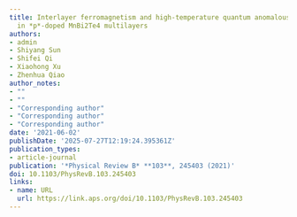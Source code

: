 ```yaml
---
title: Interlayer ferromagnetism and high-temperature quantum anomalous Hall effect
  in *p*-doped MnBi2Te4 multilayers
authors:
- admin
- Shiyang Sun
- Shifei Qi
- Xiaohong Xu
- Zhenhua Qiao
author_notes:
- ""
- ""
- "Corresponding author"
- "Corresponding author"
- "Corresponding author"
date: '2021-06-02'
publishDate: '2025-07-27T12:19:24.395361Z'
publication_types:
- article-journal
publication: '*Physical Review B* **103**, 245403 (2021)'
doi: 10.1103/PhysRevB.103.245403
links:
- name: URL
  url: https://link.aps.org/doi/10.1103/PhysRevB.103.245403
---
```

